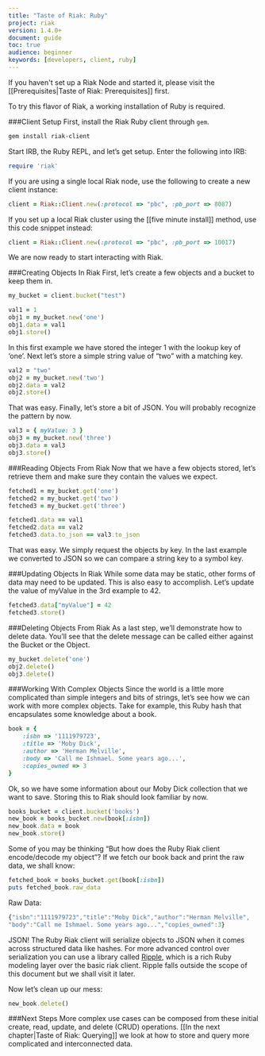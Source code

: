 ```yaml
---
title: "Taste of Riak: Ruby"
project: riak
version: 1.4.0+
document: guide
toc: true
audience: beginner
keywords: [developers, client, ruby]
---
```


If you haven't set up a Riak Node and started it, please visit the [[Prerequisites|Taste of Riak: Prerequisites]] first.

To try this flavor of Riak, a working installation of Ruby is required. 

###Client Setup
First, install the Riak Ruby client through `gem`.

```bash
gem install riak-client
```

Start IRB, the Ruby REPL, and let’s get setup.  Enter the following into IRB:

```ruby
require 'riak'
```

If you are using a single local Riak node, use the following to create a new client instance:

```ruby
client = Riak::Client.new(:protocol => "pbc", :pb_port => 8087)
```

If you set up a local Riak cluster using the [[five minute install]] method, use this code snippet instead:

```ruby
client = Riak::Client.new(:protocol => "pbc", :pb_port => 10017)
```

We are now ready to start interacting with Riak.

###Creating Objects In Riak
First, let’s create a few objects and a bucket to keep them in.

```ruby
my_bucket = client.bucket("test")

val1 = 1
obj1 = my_bucket.new('one')
obj1.data = val1
obj1.store()
```

In this first example we have stored the integer 1 with the lookup key of ‘one’.  Next let’s store a simple string value of “two” with a matching key.

```ruby
val2 = "two"
obj2 = my_bucket.new('two')
obj2.data = val2
obj2.store()
```

That was easy.  Finally, let’s store a bit of JSON.  You will probably recognize the pattern by now.

```ruby
val3 = { myValue: 3 }
obj3 = my_bucket.new('three')
obj3.data = val3
obj3.store()
```

###Reading Objects From Riak
Now that we have a few objects stored, let’s retrieve them and make sure they contain the values we expect.

```ruby
fetched1 = my_bucket.get('one')
fetched2 = my_bucket.get('two')
fetched3 = my_bucket.get('three')

fetched1.data == val1
fetched2.data == val2
fetched3.data.to_json == val3.to_json
```

That was easy.  We simply request the objects by key.  In the last example we converted to JSON so we can compare a string key to a symbol key.


###Updating Objects In Riak
While some data may be static, other forms of data may need to be updated.  This is also easy to accomplish.  Let’s update the value of myValue in the 3rd example to 42.

```ruby
fetched3.data["myValue"] = 42
fetched3.store()
```

###Deleting Objects From Riak
As a last step, we’ll demonstrate how to delete data.  You’ll see that the delete message can be called either against the Bucket or the Object.

```ruby
my_bucket.delete('one')
obj2.delete()
obj3.delete()
```

###Working With Complex Objects
Since the world is a little more complicated than simple integers and bits of strings, let’s see how we can work with more complex objects.  Take for example, this Ruby hash that encapsulates some knowledge about a book.

```ruby
book = {
	:isbn => '1111979723',
	:title => 'Moby Dick',
	:author => 'Herman Melville',
	:body => 'Call me Ishmael. Some years ago...',
	:copies_owned => 3
}
```

Ok, so we have some information about our Moby Dick collection that we want to save.  Storing this to Riak should look familiar by now.

```ruby
books_bucket = client.bucket('books')
new_book = books_bucket.new(book[:isbn])
new_book.data = book
new_book.store()
```

Some of you may be thinking “But how does the Ruby Riak client encode/decode my object”?  If we fetch our book back and print the raw data, we shall know:

```ruby
fetched_book = books_bucket.get(book[:isbn])
puts fetched_book.raw_data
```

Raw Data:

```javascript
{"isbn":"1111979723","title":"Moby Dick","author":"Herman Melville",
"body":"Call me Ishmael. Some years ago...","copies_owned":3}
```

JSON!  The Ruby Riak client will serialize objects to JSON when it comes across structured data like hashes.
For more advanced control over serialization you can use a library called [Ripple](https://github.com/basho/ripple), which is a rich Ruby modeling layer over the basic riak client.  Ripple falls outside the scope of this document but we shall visit it later.

Now let’s clean up our mess:

```ruby
new_book.delete()
```

###Next Steps
More complex use cases can be composed from these initial create, read, update, and delete (CRUD) operations. [[In the next chapter|Taste of Riak: Querying]] we look at how to store and query more complicated and interconnected data.  




